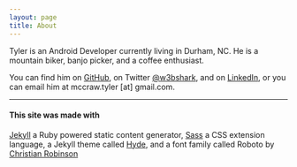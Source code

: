 ```yaml
---
layout: page
title: About
---
```


Tyler is an Android Developer currently living in Durham, NC.
He is a mountain biker, banjo picker, and a coffee enthusiast.

You can find him on [GitHub](https://github.com/poole), on Twitter [@w3bshark](https://twitter.com/w3bshark), and on [LinkedIn](https://www.linkedin.com/in/tylermccraw), or you can email him at mccraw.tyler [at] gmail.com.

------

#### This site was made with
[Jekyll](http://jekyllrb.com) a Ruby powered static content generator, [Sass](http://sass-lang.com/) a CSS extension language, a Jekyll theme called [Hyde](http://hyde.getpoole.com), and a font family called Roboto by [Christian Robinson](https://twitter.com/cr64)